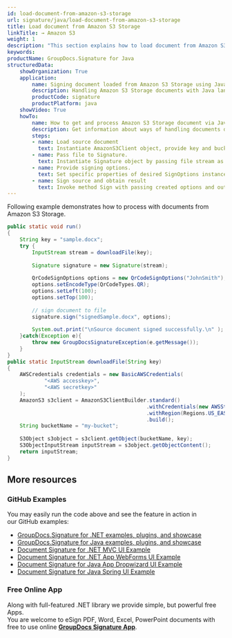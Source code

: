 ```yaml
---
id: load-document-from-amazon-s3-storage
url: signature/java/load-document-from-amazon-s3-storage
title: Load document from Amazon S3 Storage
linkTitle: → Amazon S3
weight: 1
description: "This section explains how to load document from Amazon S3 Storage with GroupDocs.Signature API."
keywords: 
productName: GroupDocs.Signature for Java
structuredData:
    showOrganization: True
    application:    
        name: Signing document loaded from Amazon S3 Storage using Java    
        description: Handling Amazon S3 Storage documents with Java language by GroupDocs.Signature for Java APIs
        productCode: signature
        productPlatform: java 
    showVideo: True
    howTo:
        name: How to get and process Amazon S3 Storage document via Java 
        description: Get information about ways of handling documents downloaded from Amazon S3 Storage with Java
        steps:
        - name: Load source document
          text: Instantiate AmazonS3Client object, provide key and bucket values and save file to stream. 
        - name: Pass file to Signature. 
          text: Instantiate Signature object by passing file stream as a constructor parameter.
        - name: Provide signing options. 
          text: Set specific properties of desired SignOptions instance.
        - name: Sign source and obtain result 
          text: Invoke method Sign with passing created options and output file data. You can save signed file using file path or stream.
---
```

Following example demonstrates how to process with documents from Amazon S3 Storage.

```java
public static void run()
{
    String key = "sample.docx";
    try {
        InputStream stream = downloadFile(key);
 
        Signature signature = new Signature(stream);
 
        QrCodeSignOptions options = new QrCodeSignOptions("JohnSmith");
        options.setEncodeType(QrCodeTypes.QR);
        options.setLeft(100);
        options.setTop(100);
 
        // sign document to file
        signature.sign("signedSample.docx", options);
 
        System.out.print("\nSource document signed successfully.\n" );
    }catch(Exception e){
        throw new GroupDocsSignatureException(e.getMessage());
    }
}
public static InputStream downloadFile(String key)
{
    AWSCredentials credentials = new BasicAWSCredentials(
            "<AWS accesskey>",
            "<AWS secretkey>"
    );
    AmazonS3 s3client = AmazonS3ClientBuilder.standard()
                                             .withCredentials(new AWSStaticCredentialsProvider(credentials))
                                             .withRegion(Regions.US_EAST_2)
                                             .build();
    String bucketName = "my-bucket";
 
    S3Object s3object = s3client.getObject(bucketName, key);
    S3ObjectInputStream inputStream = s3object.getObjectContent();
    return inputStream;
}
```

## More resources

### GitHub Examples 

You may easily run the code above and see the feature in action in our GitHub examples:

*   [GroupDocs.Signature for .NET examples, plugins, and showcase](https://github.com/groupdocs-signature/GroupDocs.Signature-for-.NET)    
*   [GroupDocs.Signature for Java examples, plugins, and showcase](https://github.com/groupdocs-signature/GroupDocs.Signature-for-Java)    
*   [Document Signature for .NET MVC UI Example](https://github.com/groupdocs-signature/GroupDocs.Signature-for-.NET-MVC)    
*   [Document Signature for .NET App WebForms UI Example](https://github.com/groupdocs-signature/GroupDocs.Signature-for-.NET-WebForms)    
*   [Document Signature for Java App Dropwizard UI Example](https://github.com/groupdocs-signature/GroupDocs.Signature-for-Java-Dropwizard)   
*   [Document Signature for Java Spring UI Example](https://github.com/groupdocs-signature/GroupDocs.Signature-for-Java-Spring)
    

### Free Online App 

Along with full-featured .NET library we provide simple, but powerful free Apps.  
You are welcome to eSign PDF, Word, Excel, PowerPoint documents with free to use online **[GroupDocs Signature App](https://products.groupdocs.app/signature)**.
